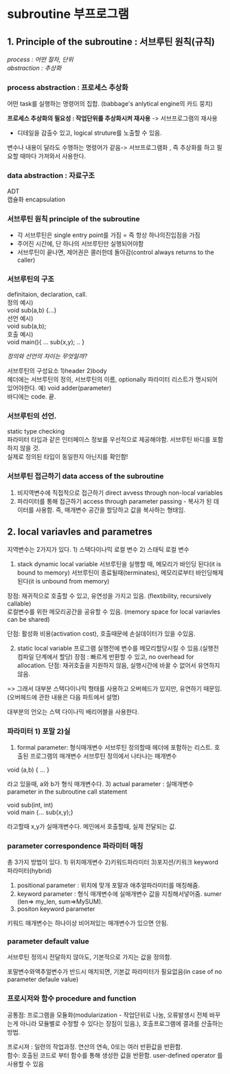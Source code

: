 # subroutine 부프로그램

## 1. Principle of the subroutine : 서브루틴 원칙(규칙)  

*process : 어떤 절차, 단위*  
*abstraction : 추상화*  

### process abstraction : 프로세스 추상화
어떤 task를 실행하는 명령어의 집합. 
(babbage's anlytical engine의 카드 뭉치)  

**프로세스 추상화의 필요성 : 작업단위를 추상화시켜 재사용**
-> 서브프로그램의 재사용
- 디테일을 감출수 있고, logical struture를 노출할 수 있음.

변수나 내용이 달라도 수행하는 명령어가 같음-> 서브프로그램화 , 즉 추상화를 하고 필요할 때마다 가져와서 사용한다.  

### data abstraction :  자료구조
ADT   
캡슐화  encapsulation  


### 서브루틴 원칙 principle of the subroutine 
- 각 서브루틴은 single entry point를 가짐 = 즉 항상 하나의진입점을 가짐
- 주어진 시간에, 단 하나의 서브루틴만 실행되어야함
- 서브루틴이 끝나면, 제어권은 콜러한데 돌아감(control always returns to the caller)

### 서브루틴의 구조 
definitaion, declaration, call.  
정의 예시)  
void sub(a,b) {...}  
선언 예시)  
void sub(a,b);  
호출 예시)  
void main(){ ... sub(x,y); .. }  

*정의와 선언의 차이는 무엇일까?*

서브루틴의 구성요소 1)header 2)body  
헤더에는 서브루틴의 정의, 서브루틴의 이름, optionally 파라미터 리스트가 명시되어 있어야한다. 
예) void adder(parameter)  
바디에는 code. 끝.  

### 서브루틴의 선언. 
static type checking  
파라미터 타입과 같은 인터페이스 정보를 우선적으로 제공해야함.
서브루틴 바디를 포함하지 않을 것.  
실제로 정의된 타입이 동일한지 아닌지를 확인함! 

### 서브루틴 접근하기 data access of the subroutine  
1) 비지역변수에 직접적으로 접근하기 direct avvess through non-local variables
2) 파라미터를 통해 접근하기 access through parameter passing - 복사가 된 데이터를 사용함.  즉, 매개변수 공간을 할당하고 값을 복사하는 형태임.

## 2. local variavles and parametres  
지역변수는 2가지가 있다. 1) 스택다이나믹 로컬 변수 2) 스태틱 로컬 변수  

1) stack dynamic local variable
   서브루틴을 실행할 때, 메모리가 바인딩 된다(it is bound to memory)
   서브루틴이 종료될때(terminates), 메모리로부터 바인딩해제된다(it is unbound from memory)

장점: 재귀적으로 호출할 수 있고, 유연성을 가지고 있음. (flextibility, recursively callable)  
로컬변수를 위한 메모리공간을 공유할 수 있음. (memory space for local variavles can be shared)  

단점: 활성화 비용(activation cost), 호출때문에 손실데이터가 있을 수있음. 

2) static local variable
   프로그램 실행전에 변수를 메모리할당시킬 수 있음.(실행전 컴파일 단계에서 할당)
   장점 : 빠르게 반환할 수 있고, no overhead for allocation.
   단점: 재귀호출을 지원하지 않음, 실행시간에 바꿀 수 없어서 유연하지 않음.

=> 그래서 대부분 스택다이나믹 형태를 사용하고 오버헤드가 있지만, 유연하기 때문임.  (오버헤드에 관한 내용은 다음 파트에서 설명) 

대부분의 언오는 스택 다이나믹 배리어블을 사용한다.  

### 파라미터 1) 포말 2)실
1) formal parameter: 형식매개변수
서브루틴 정의할때 헤더에 포함하는 리스트.
호출된 프로그램의 매개변수
서브루틴 정의에서 나타나는 매개변수

void (a,b) { ... }  

라고 있을때, a와 b가 형식 매개변수다. 
3) actual parameter : 실매개변수
   parameter in the subroutine call statement

void sub(int, int)  
void main {... sub(x,y);}   

라고할때 x,y가 실매개변수다. 메인에서 호출할때, 실제 전달되는 값.  

### parameter correspondence 파라미터 매칭 
총 3가지 방법이 있다.  1) 위치매개변수 2)키워드파라미터 3)포지션/키워크 keyword 파라미터(hybrid)  

1) positional parameter : 위치에 맞개 포말과 애추얼파라미터를 매칭해줌.
2) keyword parameter : 형식 매개변수에 실매개변수 값을 지칭해서넣어줌.
   sumer (len=> my_len, sum=>MySUM).
3) positon keyword parameter

키워드 매개변수는 하나이상 비어져있는 매개변수가 있으면 안됨.  


### parameter default value 
서브루틴 정의시 전달하지 않아도, 기본적으로 가지는 값을 정의함. 

포말변수와액추얼변수가 반드시 매치되면, 기본값 파라미터가 필요없음(in case of no parameter defaule value)

### 프로시저와 함수 procedure and function 
공통점: 프로그램을 모듈화(modularization - 작업단위로 나눔, 오류발생시 전체 바꾸는게 아니라 모듈별로 수정할 수 있다는 장점이 있음.), 호출프로그램에 결과를 산출하는 방법.  

프로시져 : 일련의 작업과정.  연산의 연속, 0또는 여러 반환값을 반환함.   
함수: 호출된 코드로 부터 함수를 통해 생성한 값을 반환함. user-defined operator 를 사용할 수 있음   

